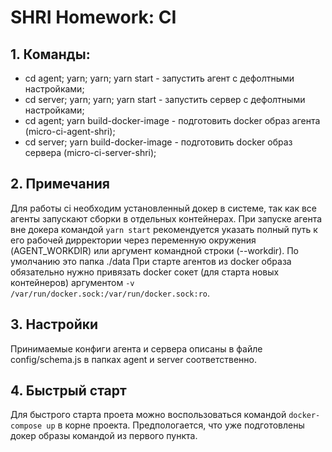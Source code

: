 # SHRI Homework: CI

## 1. Команды:
- cd agent; yarn; yarn; yarn start - запустить агент с дефолтными настройками;
- cd server; yarn; yarn; yarn start - запустить сервер с дефолтными настройками;
- cd agent; yarn build-docker-image - подготовить docker образ агента (micro-ci-agent-shri);
- cd server; yarn build-docker-image - подготовить docker образ сервера (micro-ci-server-shri);

## 2. Примечания

Для работы ci необходим установленный докер в системе, так как все агенты запускают сборки в отдельных контейнерах.
При запуске агента вне докера командой `yarn start` рекомендуется указать полный путь к его рабочей дирректории через переменную окружения (AGENT_WORKDIR) или аргумент командной строки (--workdir). По умолчанию это папка ./data
При старте агентов из docker образа обязательно нужно привязать docker сокет (для старта новых контейнеров) аргументом `-v /var/run/docker.sock:/var/run/docker.sock:ro`.

## 3. Настройки

Принимаемые конфиги агента и сервера описаны в файле config/schema.js в папках agent и server соответственно.

## 4. Быстрый старт

Для быстрого старта проета можно воспользоваться командой `docker-compose up` в корне проекта. Предпологается, что уже подготовлены докер образы командой из первого пункта.